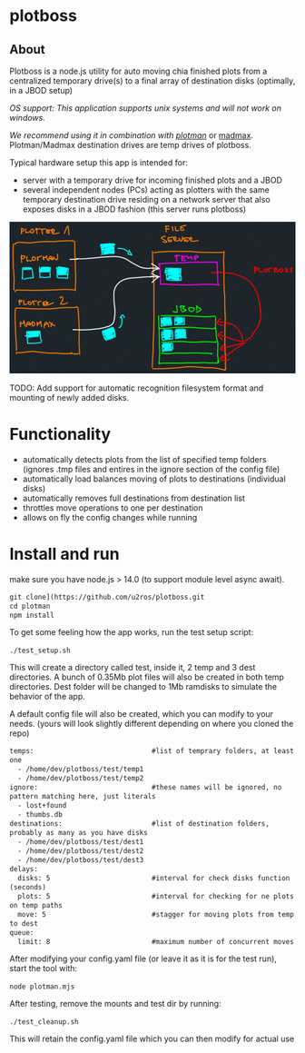 # plotboss

## About

Plotboss is a node.js utility for auto moving chia finished plots from a centralized temporary drive(s)  to a final array of destination disks (optimally, in a JBOD setup)

*OS support: This application supports unix systems and will not work on windows.*

*We recommend using it in combination with [plotman](https://github.com/ericaltendorf/plotman)* or [madmax](https://github.com/madMAx43v3r/chia-plotter). Plotman/Madmax destination drives are temp drives of plotboss.

Typical hardware setup this app is intended for:
- server with a temporary drive for incoming finished plots and a JBOD
- several independent nodes (PCs) acting as plotters with the same temporary destination drive residing on a network server that also exposes disks in a JBOD fashion (this server runs plotboss)

![Concept](./concept.jpg)

TODO: Add support for automatic recognition filesystem format and mounting of newly added disks.

# Functionality

- automatically detects plots from the list of specified temp folders (ignores .tmp files and entires in the ignore section of the config file)
- automatically load balances moving of plots to destinations (individual disks)
- automatically removes full destinations from destination list
- throttles move operations to one per destination
- allows on fly the config changes while running

# Install and run

make sure you have node.js > 14.0 (to support module level async await).

```
git clone](https://github.com/u2ros/plotboss.git
cd plotman
npm install
```

To get some feeling how the app works, run the test setup script:

`./test_setup.sh`

This will create a directory called test, inside it, 2 temp and 3 dest directories. A bunch of 0.35Mb plot files will also be created in both temp directories. Dest folder will be changed to 1Mb ramdisks to simulate the behavior of the app.

A default config file will also be created, which you can modify to your needs. (yours will look slightly different depending on where you cloned the repo)

```
temps:                             #list of temprary folders, at least one
  - /home/dev/plotboss/test/temp1
  - /home/dev/plotboss/test/temp2
ignore:                            #these names will be ignored, no pattern matching here, just literals
  - lost+found
  - thumbs.db
destinations:                      #list of destination folders, probably as many as you have disks
  - /home/dev/plotboss/test/dest1
  - /home/dev/plotboss/test/dest2
  - /home/dev/plotboss/test/dest3
delays:
  disks: 5                         #interval for check disks function (seconds)
  plots: 5                         #interval for checking for ne plots on temp paths
  move: 5                          #stagger for moving plots from temp to dest
queue:
  limit: 8                         #maximum number of concurrent moves
```

After modifying your config.yaml file (or leave it as it is for the test run), start the tool with:

`node plotman.mjs`

After testing, remove the mounts and test dir by running:

`./test_cleanup.sh`

This will retain the config.yaml file which you can then modify for actual use

